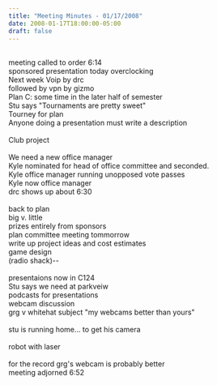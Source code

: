```yaml
---
title: "Meeting Minutes - 01/17/2008"
date: 2008-01-17T18:00:00-05:00
draft: false
---
```


<br />
meeting called to order 6:14<br />
sponsored presentation today overclocking<br />
Next week Voip by drc<br />
followed  by vpn by gizmo<br />
Plan C: some time in the later half of semester<br />
Stu says "Tournaments are pretty sweet"<br />
Tourney for plan <br />
Anyone doing a presentation must write a description<br />
<br />
Club project<br />
<br />
We need a new office manager<br />
Kyle nominated for head of office committee and seconded.<br />
Kyle office manager running unopposed vote passes<br />
Kyle now office manager<br />
drc shows up about 6:30<br />
<br />
back to plan<br />
big v. little<br />
prizes entirely from sponsors<br />
plan committee meeting tommorrow<br />
write up project ideas and cost estimates<br />
game design<br />
(radio shack)--<br />
<br />
presentaions now in C124<br />
Stu says we need at parkveiw<br />
podcasts for presentations<br />
webcam discussion<br />
grg v whitehat subject "my webcams better than yours"<br />
<br />
stu is running home... to get his camera<br />
<br />
robot with laser<br />
<br />
for the record grg's webcam is probably better<br />
meeting adjorned 6:52